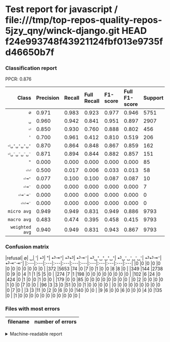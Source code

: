 # Test report for javascript / file:///tmp/top-repos-quality-repos-5jzy_qny/winck-django.git HEAD f24e993748f43921124fbf013e9735fd46650b7f

### Classification report

PPCR: 0.876

| Class | Precision | Recall | Full Recall | F1-score | Full F1-score | Support | Full Support | PPCR |
|------:|:----------|:-------|:------------|:---------|:---------|:--------|:-------------|:-----|
| `∅` | 0.971| 0.983| 0.923| 0.977| 0.946| 5751| 6123| 0.939 |
| `␣` | 0.960| 0.942| 0.841| 0.951| 0.897| 2907| 3256| 0.893 |
| `⏎` | 0.850| 0.930| 0.760| 0.888| 0.802| 456| 558| 0.817 |
| `'` | 0.700| 0.961| 0.412| 0.810| 0.519| 206| 480| 0.429 |
| `⏎␣⁺␣⁺␣⁺␣⁺` | 0.870| 0.864| 0.848| 0.867| 0.859| 162| 165| 0.982 |
| `⏎␣⁻␣⁻␣⁻␣⁻` | 0.871| 0.894| 0.844| 0.882| 0.857| 151| 160| 0.944 |
| `"` | 0.000| 0.000| 0.000| 0.000| 0.000| 85| 264| 0.322 |
| `⏎⏎` | 0.500| 0.017| 0.006| 0.033| 0.013| 58| 154| 0.377 |
| `⏎⇥⁺` | 0.077| 0.100| 0.100| 0.087| 0.087| 10| 10| 1.000 |
| `⏎⇥⁻` | 0.000| 0.000| 0.000| 0.000| 0.000| 7| 7| 1.000 |
| `⏎⇥⁻⇥⁻` | 0.000| 0.000| 0.000| 0.000| 0.000| 0| 0| 0.000 |
| `⏎⏎⇥⁻` | 0.000| 0.000| 0.000| 0.000| 0.000| 0| 1| 0.000 |
| `micro avg` | 0.949| 0.949| 0.831| 0.949| 0.886| 9793| 11178| 0.876 |
| `macro avg` | 0.483| 0.474| 0.395| 0.458| 0.415| 9793| 11178| 0.876 |
| `weighted avg` | 0.940| 0.949| 0.831| 0.943| 0.867| 9793| 11178| 0.876 |

### Confusion matrix

|refusal|  ∅| ␣| '| ⏎| "| ⏎⇥⁺| ⏎⏎| ⏎⇥⁻| ⏎␣⁺␣⁺␣⁺␣⁺| ⏎␣⁻␣⁻␣⁻␣⁻| ⏎⏎⇥⁻| ⏎⇥⁻⇥⁻| 
|:---|:---|:---|:---|:---|:---|:---|:---|:---|:---|:---|:---|
|0 |0 |0 |0 |0 |0 |0 |0 |0 |0 |0 |0 |
|372 |5653 |74 |0 |7 |0 |1 |0 |0 |8 |8 |0 |
|349 |144 |2738 |0 |9 |0 |4 |1 |1 |5 |5 |0 |
|274 |7 |1 |198 |0 |0 |0 |0 |0 |0 |0 |0 |
|102 |6 |24 |0 |424 |0 |1 |0 |0 |1 |0 |0 |
|179 |0 |0 |85 |0 |0 |0 |0 |0 |0 |0 |0 |
|0 |2 |0 |0 |0 |0 |1 |0 |0 |7 |0 |0 |
|96 |3 |3 |0 |51 |0 |0 |1 |0 |0 |0 |0 |
|0 |0 |0 |0 |0 |0 |0 |0 |0 |0 |7 |0 |
|3 |3 |11 |0 |2 |0 |6 |0 |0 |140 |0 |0 |
|9 |6 |0 |0 |6 |0 |0 |0 |4 |0 |135 |0 |
|1 |0 |0 |0 |0 |0 |0 |0 |0 |0 |0 |0 |

### Files with most errors

| filename | number of errors|
|:----:|:-----|

<details>
    <summary>Machine-readable report</summary>
```json
{
  "cl_report": {"\"": {"f1-score": 0.0, "precision": 0.0, "recall": 0.0, "support": 85}, "\u0027": {"f1-score": 0.8098159509202453, "precision": 0.6996466431095406, "recall": 0.9611650485436893, "support": 206}, "macro avg": {"f1-score": 0.4579229039906596, "precision": 0.48315046655891275, "recall": 0.47427435046768845, "support": 9793}, "micro avg": {"f1-score": 0.9486367813744512, "precision": 0.9486367813744512, "recall": 0.9486367813744512, "support": 9793}, "weighted avg": {"f1-score": 0.9425282912969989, "precision": 0.940229639489832, "recall": 0.9486367813744512, "support": 9793}, "\u2205": {"f1-score": 0.9767602591792657, "precision": 0.9706387362637363, "recall": 0.9829594853069031, "support": 5751}, "\u23ce": {"f1-score": 0.8879581151832461, "precision": 0.8496993987975952, "recall": 0.9298245614035088, "support": 456}, "\u23ce\u21e5\u207a": {"f1-score": 0.08695652173913043, "precision": 0.07692307692307693, "recall": 0.1, "support": 10}, "\u23ce\u21e5\u207b": {"f1-score": 0.0, "precision": 0.0, "recall": 0.0, "support": 7}, "\u23ce\u21e5\u207b\u21e5\u207b": {"f1-score": 0.0, "precision": 0.0, "recall": 0.0, "support": 0}, "\u23ce\u23ce": {"f1-score": 0.03333333333333333, "precision": 0.5, "recall": 0.017241379310344827, "support": 58}, "\u23ce\u23ce\u21e5\u207b": {"f1-score": 0.0, "precision": 0.0, "recall": 0.0, "support": 0}, "\u23ce\u2423\u207a\u2423\u207a\u2423\u207a\u2423\u207a": {"f1-score": 0.8668730650154798, "precision": 0.8695652173913043, "recall": 0.8641975308641975, "support": 162}, "\u23ce\u2423\u207b\u2423\u207b\u2423\u207b\u2423\u207b": {"f1-score": 0.8823529411764706, "precision": 0.8709677419354839, "recall": 0.8940397350993378, "support": 151}, "\u2423": {"f1-score": 0.9510246613407435, "precision": 0.9603647842862154, "recall": 0.9418644650842793, "support": 2907}},
  "cl_report_full": {"\"": {"f1-score": 0.0, "precision": 0.0, "recall": 0.0, "support": 264}, "\u0027": {"f1-score": 0.5190039318479686, "precision": 0.6996466431095406, "recall": 0.4125, "support": 480}, "macro avg": {"f1-score": 0.41500936790973486, "precision": 0.48315046655891275, "recall": 0.3946028598686165, "support": 11178}, "micro avg": {"f1-score": 0.8859854084211529, "precision": 0.9486367813744512, "recall": 0.8310967972803721, "support": 11178}, "weighted avg": {"f1-score": 0.8671094204985326, "precision": 0.9161508054525753, "recall": 0.8310967972803721, "support": 11178}, "\u2205": {"f1-score": 0.9463463631037081, "precision": 0.9706387362637363, "recall": 0.9232402417115793, "support": 6123}, "\u23ce": {"f1-score": 0.802270577105014, "precision": 0.8496993987975952, "recall": 0.7598566308243727, "support": 558}, "\u23ce\u21e5\u207a": {"f1-score": 0.08695652173913043, "precision": 0.07692307692307693, "recall": 0.1, "support": 10}, "\u23ce\u21e5\u207b": {"f1-score": 0.0, "precision": 0.0, "recall": 0.0, "support": 7}, "\u23ce\u21e5\u207b\u21e5\u207b": {"f1-score": 0.0, "precision": 0.0, "recall": 0.0, "support": 0}, "\u23ce\u23ce": {"f1-score": 0.012820512820512824, "precision": 0.5, "recall": 0.006493506493506494, "support": 154}, "\u23ce\u23ce\u21e5\u207b": {"f1-score": 0.0, "precision": 0.0, "recall": 0.0, "support": 1}, "\u23ce\u2423\u207a\u2423\u207a\u2423\u207a\u2423\u207a": {"f1-score": 0.8588957055214724, "precision": 0.8695652173913043, "recall": 0.8484848484848485, "support": 165}, "\u23ce\u2423\u207b\u2423\u207b\u2423\u207b\u2423\u207b": {"f1-score": 0.8571428571428571, "precision": 0.8709677419354839, "recall": 0.84375, "support": 160}, "\u2423": {"f1-score": 0.8966759456361553, "precision": 0.9603647842862154, "recall": 0.8409090909090909, "support": 3256}},
  "ppcr": 0.8760959026659509
}
```
</details>

